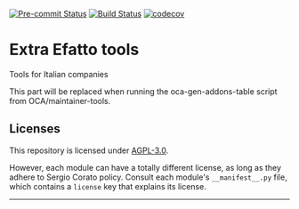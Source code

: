 
<!-- /!\ Non OCA Context : Set here the badge of your runbot / runboat instance. -->
[![Pre-commit Status](https://github.com/sergiocorato/e-efatto/actions/workflows/pre-commit.yml/badge.svg?branch=12.0)](https://github.com/sergiocorato/e-efatto/actions/workflows/pre-commit.yml?query=branch%3A12.0)
[![Build Status](https://github.com/sergiocorato/e-efatto/actions/workflows/test.yml/badge.svg?branch=12.0)](https://github.com/sergiocorato/e-efatto/actions/workflows/test.yml?query=branch%3A12.0)
[![codecov](https://codecov.io/gh/sergiocorato/e-efatto/branch/12.0/graph/badge.svg)](https://codecov.io/gh/sergiocorato/e-efatto)
<!-- /!\ Non OCA Context : Set here the badge of your translation instance. -->

<!-- /!\ do not modify above this line -->

# Extra Efatto tools

Tools for Italian companies

<!-- /!\ do not modify below this line -->

<!-- prettier-ignore-start -->

[//]: # (addons)

This part will be replaced when running the oca-gen-addons-table script from OCA/maintainer-tools.

[//]: # (end addons)

<!-- prettier-ignore-end -->

## Licenses

This repository is licensed under [AGPL-3.0](LICENSE).

However, each module can have a totally different license, as long as they adhere to Sergio Corato
policy. Consult each module's `__manifest__.py` file, which contains a `license` key
that explains its license.

----
<!-- /!\ Non OCA Context : Set here the full description of your organization. -->
